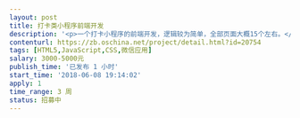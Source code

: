 ```yaml
---                
layout: post       
title: 打卡类小程序前端开发           
description: '<p>一个打卡小程序的前端开发，逻辑较为简单，全部页面大概15个左右。</p><p>主要页面见附件：</p>'     
contenturl: https://zb.oschina.net/project/detail.html?id=20754      
tags: [HTML5,JavaScript,CSS,微信应用]            
salary: 3000-5000元          
publish_time: '已发布 1 小时'         
start_time: '2018-06-08 19:14:02'           
apply: 1                   
time_range: 3 周              
status: 招募中                  
---                 
```

